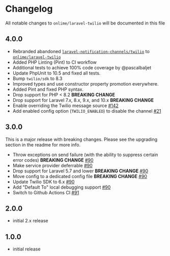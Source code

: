 # Changelog

All notable changes to `onlime/laravel-twilio` will be documented in this file

## 4.0.0

- Rebranded abandoned [`laravel-notification-channels/twilio`](https://github.com/laravel-notification-channels/twilio) to [`onlime/laravel-twilio`](https://github.com/onlime/laravel-twilio)
- Added PHP Linting (Pint) to CI workflow
- Additional tests to achieve 100% code coverage by @pascalbaljet
- Update PhpUnit to 10.5 and fixed all tests.
- Bump `twilio/sdk` to 8.3
- Improved types and use constructor property promotion everywhere.
- Added Pint and fixed PHP syntax.
- Drop support for PHP < 8.2 **BREAKING CHANGE**
- Drop support for Laravel 7.x, 8.x, 9.x, and 10.x **BREAKING CHANGE**
- Enable overriding the Twilio message source [#142](https://github.com/laravel-notification-channels/twilio/pull/142)
- Add enabled config option (`TWILIO_ENABLED`) to disable the channel [#21](https://github.com/laravel-notification-channels/twilio/pull/121)

## 3.0.0

This is a major release with breaking changes. Please see the upgrading section in the readme for more info.

- Throw exceptions on send failure (with the ability to suppress certain error codes) **BREAKING CHANGE** [#90](https://github.com/laravel-notification-channels/twilio/pull/90)
- Make service provider deferrable [#90](https://github.com/laravel-notification-channels/twilio/pull/90)
- Drop support for Laravel 5.7 and lower **BREAKING CHANGE** [#90](https://github.com/laravel-notification-channels/twilio/pull/90)
- Move config to a dedicated config file **BREAKING CHANGE** [#90](https://github.com/laravel-notification-channels/twilio/pull/90)
- Update Twilio SDK to 6.x [#90](https://github.com/laravel-notification-channels/twilio/pull/90)
- Add "Default To" local debugging support [#90](https://github.com/laravel-notification-channels/twilio/pull/90)
- Switch to Github Actions CI [#91](https://github.com/laravel-notification-channels/twilio/pull/91)

## 2.0.0

- initial 2.x release

## 1.0.0

- initial release
